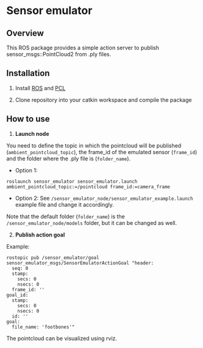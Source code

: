 Sensor emulator
==================

## Overview

This ROS package provides a simple action server to publish sensor_msgs::PointCloud2 from .ply files.

## Installation

1. Install [ROS](http://wiki.ros.org/ROS/Installation) and [PCL](https://pointclouds.org/)

2. Clone repository into your catkin workspace and compile the package

## How to use

1. **Launch node**

You need to define the topic in which the pointcloud will be published (`ambient_pointcloud_topic`), the frame_id of the emulated sensor (`frame_id`) and the folder where the .ply file is (`folder_name`).

  - Option 1:

```
roslaunch sensor_emulator sensor_emulator.launch ambient_pointcloud_topic:=/pointcloud frame_id:=camera_frame 
```

  - Option 2:
See `/sensor_emulator_node/sensor_emulator_example.launch` example file and change it accordingly. 

Note that the default folder (`folder_name`) is the `/sensor_emulator_node/models` folder, but it can be changed as well.

2. **Publish action goal**

Example:

```
rostopic pub /sensor_emulator/goal sensor_emulator_msgs/SensorEmulatorActionGoal "header:
  seq: 0
  stamp:
    secs: 0
    nsecs: 0
  frame_id: ''
goal_id:
  stamp:
    secs: 0
    nsecs: 0
  id: ''
goal:
  file_name: 'footbones'"
```

The pointcloud can be visualized using rviz. 









